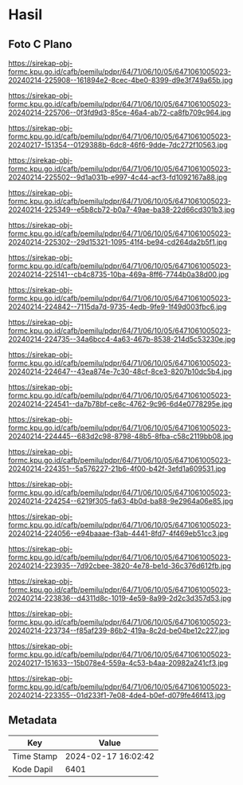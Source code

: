 # Hasil

## Foto C Plano

https://sirekap-obj-formc.kpu.go.id/cafb/pemilu/pdpr/64/71/06/10/05/6471061005023-20240214-225908--161894e2-8cec-4be0-8399-d9e3f749a65b.jpg

https://sirekap-obj-formc.kpu.go.id/cafb/pemilu/pdpr/64/71/06/10/05/6471061005023-20240214-225706--0f3fd9d3-85ce-46a4-ab72-ca8fb709c964.jpg

https://sirekap-obj-formc.kpu.go.id/cafb/pemilu/pdpr/64/71/06/10/05/6471061005023-20240217-151354--0129388b-6dc8-46f6-9dde-7dc272f10563.jpg

https://sirekap-obj-formc.kpu.go.id/cafb/pemilu/pdpr/64/71/06/10/05/6471061005023-20240214-225502--9d1a031b-e997-4c44-acf3-fd1092167a88.jpg

https://sirekap-obj-formc.kpu.go.id/cafb/pemilu/pdpr/64/71/06/10/05/6471061005023-20240214-225349--e5b8cb72-b0a7-49ae-ba38-22d66cd301b3.jpg

https://sirekap-obj-formc.kpu.go.id/cafb/pemilu/pdpr/64/71/06/10/05/6471061005023-20240214-225302--29d15321-1095-41f4-be94-cd264da2b5f1.jpg

https://sirekap-obj-formc.kpu.go.id/cafb/pemilu/pdpr/64/71/06/10/05/6471061005023-20240214-225141--cb4c8735-10ba-469a-8ff6-7744b0a38d00.jpg

https://sirekap-obj-formc.kpu.go.id/cafb/pemilu/pdpr/64/71/06/10/05/6471061005023-20240214-224842--7115da7d-9735-4edb-9fe9-1f49d003fbc6.jpg

https://sirekap-obj-formc.kpu.go.id/cafb/pemilu/pdpr/64/71/06/10/05/6471061005023-20240214-224735--34a6bcc4-4a63-467b-8538-214d5c53230e.jpg

https://sirekap-obj-formc.kpu.go.id/cafb/pemilu/pdpr/64/71/06/10/05/6471061005023-20240214-224647--43ea874e-7c30-48cf-8ce3-8207b10dc5b4.jpg

https://sirekap-obj-formc.kpu.go.id/cafb/pemilu/pdpr/64/71/06/10/05/6471061005023-20240214-224541--da7b78bf-ce8c-4762-9c96-6d4e0778295e.jpg

https://sirekap-obj-formc.kpu.go.id/cafb/pemilu/pdpr/64/71/06/10/05/6471061005023-20240214-224445--683d2c98-8798-48b5-8fba-c58c2119bb08.jpg

https://sirekap-obj-formc.kpu.go.id/cafb/pemilu/pdpr/64/71/06/10/05/6471061005023-20240214-224351--5a576227-21b6-4f00-b42f-3efd1a609531.jpg

https://sirekap-obj-formc.kpu.go.id/cafb/pemilu/pdpr/64/71/06/10/05/6471061005023-20240214-224254--6219f305-fa63-4b0d-ba88-9e2964a06e85.jpg

https://sirekap-obj-formc.kpu.go.id/cafb/pemilu/pdpr/64/71/06/10/05/6471061005023-20240214-224056--e94baaae-f3ab-4441-8fd7-4f469eb51cc3.jpg

https://sirekap-obj-formc.kpu.go.id/cafb/pemilu/pdpr/64/71/06/10/05/6471061005023-20240214-223935--7d92cbee-3820-4e78-be1d-36c376d612fb.jpg

https://sirekap-obj-formc.kpu.go.id/cafb/pemilu/pdpr/64/71/06/10/05/6471061005023-20240214-223836--d4311d8c-1019-4e59-8a99-2d2c3d357d53.jpg

https://sirekap-obj-formc.kpu.go.id/cafb/pemilu/pdpr/64/71/06/10/05/6471061005023-20240214-223734--f85af239-86b2-419a-8c2d-be04be12c227.jpg

https://sirekap-obj-formc.kpu.go.id/cafb/pemilu/pdpr/64/71/06/10/05/6471061005023-20240217-151633--15b078e4-559a-4c53-b4aa-20982a241cf3.jpg

https://sirekap-obj-formc.kpu.go.id/cafb/pemilu/pdpr/64/71/06/10/05/6471061005023-20240214-223355--01d233f1-7e08-4de4-b0ef-d079fe46f413.jpg


## Metadata

| Key        | Value               |
| ---------- | ------------------- |
| Time Stamp | 2024-02-17 16:02:42 |
| Kode Dapil | 6401                |



